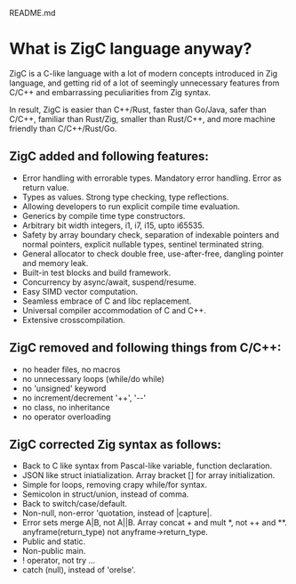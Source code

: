 README.md

# What is ZigC language anyway?
  
ZigC is a C-like language with a lot of modern concepts introduced in Zig language, and getting rid of a lot of seemingly unnecessary features from C/C++ and embarrassing peculiarities from Zig syntax. 
  
In result, ZigC is easier than C++/Rust, faster than Go/Java, safer than C/C++, familiar than Rust/Zig, smaller than Rust/C++, and more machine friendly than C/C++/Rust/Go.
  
## ZigC added and following features:
  
* Error handling with errorable types. Mandatory error handling. Error as return value.
* Types as values. Strong type checking, type reflections. 
* Allowing developers to run explicit compile time evaluation.
* Generics by compile time type constructors.
* Arbitrary bit width integers, i1, i7, i15, upto i65535.
* Safety by array boundary check, separation of indexable pointers and normal pointers, explicit nullable types, sentinel terminated string.
* General allocator to check double free, use-after-free, dangling pointer and memory leak.
* Built-in test blocks and build framework.
* Concurrency by async/await, suspend/resume.
* Easy SIMD vector computation.
* Seamless embrace of C and libc replacement.
* Universal compiler accommodation of C and C++.
* Extensive crosscompilation.

  
## ZigC removed and following things from C/C++:
  
* no header files, no macros
* no unnecessary loops (while/do while)
* no 'unsigned' keyword
* no increment/decrement '++', '--'
* no class, no inheritance
* no operator overloading
  
## ZigC corrected Zig syntax as follows:
  
* Back to C like syntax from Pascal-like variable, function declaration.
* JSON like struct iniatialization. Array bracket [] for array initialization.
* Simple for loops, removing crapy while/for syntax.
* Semicolon in struct/union, instead of comma.
* Back to switch/case/default.
* Non-null, non-error 'quotation, instead of |capture|.
* Error sets merge A|B, not A||B. Array concat + and mult *, not ++ and **. anyframe(return_type) not anyframe->return_type.
* Public and static.
* Non-public main.
* ! operator, not try ...
* catch (null), instead of 'orelse'.

 
